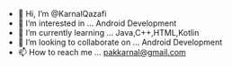 - 👋 Hi, I’m @KarnalQazafi
- 👀 I’m interested in ... Android Development
- 🌱 I’m currently learning ... Java,C++,HTML,Kotlin
- 💞️ I’m looking to collaborate on ... Android Development
- 📫 How to reach me ... pakkarnal@gmail.com

<!---
KarnalQazafi/KarnalQazafi is a ✨ special ✨ repository because its `README.md` (this file) appears on your GitHub profile.
You can click the Preview link to take a look at your changes.
--->
